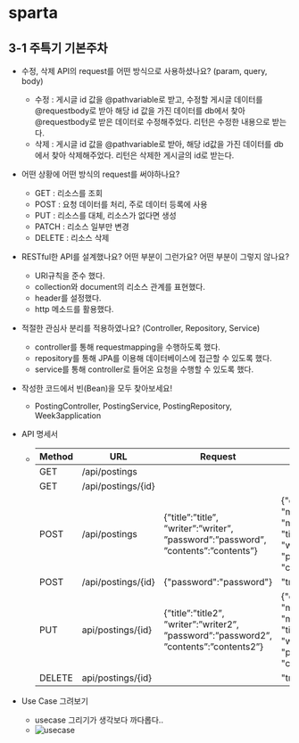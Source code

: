 # sparta

## 3-1 주특기 기본주차
  * 수정, 삭제 API의 request를 어떤 방식으로 사용하셨나요? (param, query, body)
    * 수정 : 게시글 id 값을 @pathvariable로 받고, 수정할 게시글 데이터를 @requestbody로 받아 해당 id 값을 가진 데이터를 db에서 찾아 @requestbody로 받은 데이터로 수정해주었다.
    리턴은 수정한 내용으로 받는다.
    * 삭제 : 게시글 id 값을 @pathvariable로 받아, 해당 id값을 가진 데이터를 db에서 찾아 삭제해주었다. 리턴은 삭제한 게시글의 id로 받는다.
    
  * 어떤 상황에 어떤 방식의 request를 써야하나요?
    * GET : 리소스를 조회
    * POST : 요청 데이터를 처리, 주로 데이터 등록에 사용
    * PUT : 리소스를 대체, 리소스가 없다면 생성
    * PATCH : 리소스 일부만 변경
    * DELETE : 리소스 삭제
    
  * RESTful한 API를 설계했나요? 어떤 부분이 그런가요? 어떤 부분이 그렇지 않나요?
    * URI규칙을 준수 했다.
    * collection와 document의 리소스 관계를 표현했다.
    * header를 설정했다.
    * http 메소드를 활용했다.

  * 적절한 관심사 분리를 적용하였나요? (Controller, Repository, Service)
    * controller를 통해 requestmapping을 수행하도록 했다.
    * repository를 통해 JPA를 이용해 데이터베이스에 접근할 수 있도록 했다.
    * service를 통해 controller로 들어온 요청을 수행할 수 있도록 했다.
  
  * 작성한 코드에서 빈(Bean)을 모두 찾아보세요!
    * PostingController, PostingService, PostingRepository, Week3application
  
  * API 명세서
    * Method | URL | Request | Response
      ---|---|---|---
      GET|/api/postings||
      GET|/api/postings/{id}||
      POST|/api/postings|{”title”:”title”, ”writer”:”writer”, ”password”:”password”, ”contents”:”contents”}|{"createdAt":"createdAt", "modifiedAt": "modifiedAt", "id": 1, "title": "title", "writer": "writer", "password": "password", "contents": "contents"}
      POST|/api/postings/{id}|{"password":"password"}|"true"
      PUT|api/postings/{id}|{”title”:”title2”, ”writer”:”writer2”, ”password”:”password2”, ”contents”:”contents2”}|{"createdAt":"createdAt", "modifiedAt": "modifiedAt", "id": 1, "title": "title2", "writer": "writer2", "password": "password2", "contents": "contents2"}
      DELETE|api/postings/{id}||"true"
  * Use Case 그려보기
     * usecase 그리기가 생각보다 까다롭다..
     * ![usecase](https://user-images.githubusercontent.com/87316155/181411467-ca7b52f9-7c29-4d80-a59d-802cdf85d960.jpg)

 
  
 


